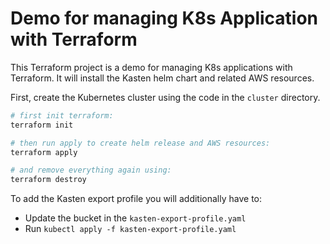 # Demo for managing K8s Application with Terraform

This Terraform project is a demo for managing K8s applications with Terraform. It will install the Kasten helm chart and related AWS resources.

First, create the Kubernetes cluster using the code in the `cluster` directory.

```sh
# first init terraform:
terraform init

# then run apply to create helm release and AWS resources:
terraform apply

# and remove everything again using:
terraform destroy
```

To add the Kasten export profile you will additionally have to:

- Update the bucket in the `kasten-export-profile.yaml`
- Run `kubectl apply -f kasten-export-profile.yaml`
